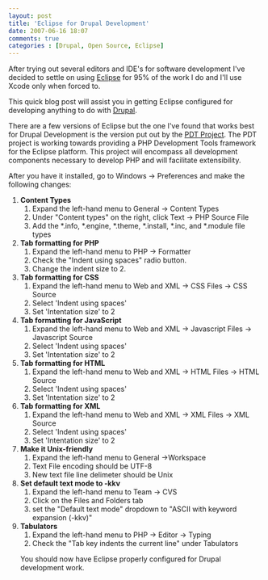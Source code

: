 ```yaml
---
layout: post
title: 'Eclipse for Drupal Development'
date: 2007-06-16 18:07
comments: true
categories : [Drupal, Open Source, Eclipse]
---  
```


After trying out several editors and IDE's for software development I've decided to settle on using <a href="http://www.eclipse.org/pdt/index.php">Eclipse</a> for 95% of the work I do and I'll use Xcode only when forced to.

This quick blog post will assist you in getting Eclipse configured for developing anything to do with <a href="http://drupal.org">Drupal</a>.

There are a few versions of Eclipse but the one I've found that works best for Drupal Development is the version put out by the <a href="http://www.eclipse.org/pdt/index.php">PDT Project</a>. The PDT project is working towards providing a PHP Development Tools framework for the Eclipse platform. This project will encompass all development components necessary to develop PHP and will facilitate extensibility.

After you have it installed, go to Windows -> Preferences and make the following changes:
<ol>
<li><strong>Content Types</strong>
<ol>
   <li>Expand the left-hand menu to General -> Content Types
   <li>Under "Content types" on the right, click Text -> PHP Source File
   <li>Add the *.info, *.engine, *.theme, *.install, *.inc, and *.module file types
</ol>

<li><strong>Tab formatting for PHP</strong>
<ol>
   <li>Expand the left-hand menu to PHP -> Formatter
   <li>Check the "Indent using spaces" radio button.
   <li>Change the indent size to 2.
</ol>

<li><strong>Tab formatting for CSS</strong>
<ol>
   <li>Expand the left-hand menu to Web and XML -> CSS Files -> CSS Source
   <li>Select 'Indent using spaces'
   <li>Set 'Intentation size' to 2
</ol>

<li><strong>Tab formatting for JavaScript</strong>
<ol>
   <li>Expand the left-hand menu to Web and XML -> Javascript Files -> Javascript Source
   <li>Select 'Indent using spaces'
   <li>Set 'Intentation size' to 2
</ol>

<li><strong>Tab formatting for HTML</strong>
<ol>
   <li>Expand the left-hand menu to Web and XML -> HTML Files -> HTML Source
   <li>Select 'Indent using spaces'
   <li>Set 'Intentation size' to 2
</ol>

<li><strong>Tab formatting for XML</strong>
<ol>
   <li>Expand the left-hand menu to Web and XML -> XML Files -> XML Source
   <li>Select 'Indent using spaces'
   <li>Set 'Intentation size' to 2
</ol>

<li><strong>Make it Unix-friendly</strong>
<ol>
   <li>Expand the left-hand menu to General ->Workspace
   <li>Text File encoding should be UTF-8
   <li>New text file line delimeter should be Unix
</ol>

<li><strong>Set default text mode to -kkv</strong>
<ol>
   <li>Expand the left-hand menu to Team -> CVS
   <li>Click on the Files and Folders tab
   <li>set the "Default text mode" dropdown to "ASCII with keyword expansion (-kkv)"
</ol>

<li><strong>Tabulators</strong>
<ol>
   <li>Expand the left-hand menu to PHP -> Editor -> Typing
   <li>Check the "Tab key indents the current line" under Tabulators
</ol>

You should now have Eclipse properly configured for Drupal development work.

